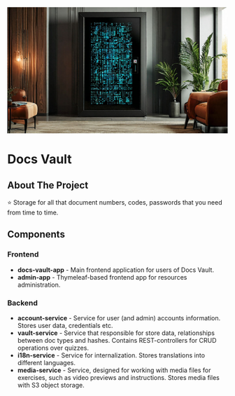 <div align="center">
  <img src="design/landing_preview.jpeg"/>
</div>

# Docs Vault

## About The Project
:star: Storage for all that document numbers, codes, passwords that you need from time to time.

## Components

### Frontend
- **docs-vault-app** - Main frontend application for users of Docs Vault.
- **admin-app** - Thymeleaf-based frontend app for resources administration.

### Backend
- **account-service** - Service for user (and admin) accounts information. Stores user data, credentials etc.
- **vault-service** - Service that responsible for store data, relationships between doc types and hashes. Contains REST-controllers for CRUD operations over quizzes.
- **i18n-service** - Service for internalization. Stores translations into different languages.
- **media-service** - Service, designed for working with media files for exercises, such as video previews and instructions. Stores media files with S3 object storage.

